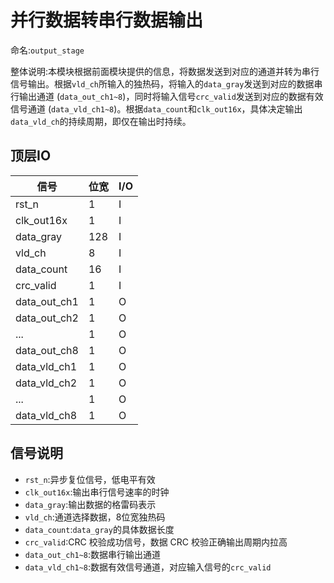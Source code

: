 # 并行数据转串行数据输出

命名:`output_stage`

整体说明:本模块根据前面模块提供的信息，将数据发送到对应的通道并转为串行信号输出。根据`vld_ch`所输入的独热码，将输入的`data_gray`发送到对应的数据串行输出通道 (`data_out_ch1~8`)，同时将输入信号`crc_valid`发送到对应的数据有效信号通道  (`data_vld_ch1~8`)。根据`data_count`和`clk_out16x`，具体决定输出`data_vld_ch`的持续周期，即仅在输出时持续。


## 顶层IO

|信号|位宽|I/O|
|-----|-----|-----|
|rst_n|1|I|
|clk_out16x|1|I|
|data_gray|128|I|
|vld_ch|8|I|
|data_count|16|I|
|crc_valid|1|I|
|data_out_ch1|1|O|
|data_out_ch2|1|O|
|...|1|O|
|data_out_ch8|1|O|
|data_vld_ch1|1|O|
|data_vld_ch2|1|O|
|...|1|O|
|data_vld_ch8|1|O|

## 信号说明

- `rst_n`:异步复位信号，低电平有效
- `clk_out16x`:输出串行信号速率的时钟
- `data_gray`:输出数据的格雷码表示
- `vld_ch`:通道选择数据，8位宽独热码
- `data_count`:`data_gray`的具体数据长度
- `crc_valid`:CRC 校验成功信号，数据 CRC 校验正确输出周期内拉高
- `data_out_ch1~8`:数据串行输出通道
- `data_vld_ch1~8`:数据有效信号通道，对应输入信号的`crc_valid`